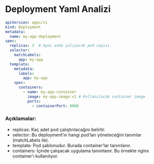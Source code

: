# Deployment Yaml Analizi

```yaml
apiVersion: apps/v1
kind: Deployment
metadata:
  name: my-app-deployment
spec:
  replicas: 3  # Aynı anda çalışacak pod sayısı
  selector:
    matchLabels:
      app: my-app
  template:
    metadata:
      labels:
        app: my-app
    spec:
      containers:
        - name: my-app-container
          image: my-app-image:v1 # Kullanılacak container image
          ports:
            - containerPort: 8080
```

### Açıklamalar:

* replicas: Kaç adet pod çalıştırılacağını belirtir.
* selector: Bu deployment’ın hangi pod’ları yöneteceğini tanımlar (matchLabels ile).
* template: Pod şablonudur. Burada container’lar tanımlanır.
* containers: İçinde çalışacak uygulama tanımlanır. Bu örnekte nginx container’ı kullanılıyor.